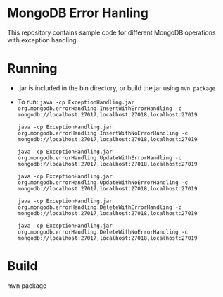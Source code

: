 # MongoDB Error Hanling
This repository contains sample code for different MongoDB operations with exception handling.

# Running
* .jar is included in the bin directory, or build the jar using `mvn package`
* To run:
    `java -cp ExceptionHandling.jar org.mongodb.errorHandling.InsertWithErrorHandling -c mongodb://localhost:27017,localhost:27018,localhost:27019`

    `java -cp ExceptionHandling.jar org.mongodb.errorHandling.InsertWithNoErrorHandling -c mongodb://localhost:27017,localhost:27018,localhost:27019`

    `java -cp ExceptionHandling.jar org.mongodb.errorHandling.UpdateWithErrorHandling -c mongodb://localhost:27017,localhost:27018,localhost:27019`

    `java -cp ExceptionHandling.jar org.mongodb.errorHandling.UpdateWithNoErrorHandling -c mongodb://localhost:27017,localhost:27018,localhost:27019`

    `java -cp ExceptionHandling.jar org.mongodb.errorHandling.DeleteWithErrorHandling -c mongodb://localhost:27017,localhost:27018,localhost:27019`

    `java -cp ExceptionHandling.jar org.mongodb.errorHandling.DeleteWithNoErrorHandling -c mongodb://localhost:27017,localhost:27018,localhost:27019`


# Build
mvn package

